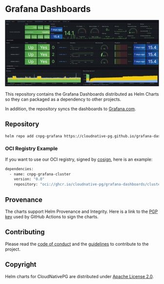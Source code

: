 # Grafana Dashboards

![Grafana CloudNativePG Cluster Overview](charts/cluster/images/overview.png)

This repository contains the Grafana Dashboards distributed as Helm Charts so they can packaged as a dependency to other
projects.

In addition, the repository syncs the dashboards to [Grafana.com](https://grafana.com/orgs/cloudnativepg).

## Repository

```bash
helm repo add cnpg-grafana https://cloudnative-pg.github.io/grafana-dashboards
```
### OCI Registry Example

If you want to use our OCI registry, signed by [cosign](https://github.com/sigstore/cosign), here is an example:

```bash
dependencies:
  - name: cnpg-grafana-cluster
    version: "0.0"
    repository: "oci://ghcr.io/cloudnative-pg/grafana-dashboards/cluster"
```

## Provenance

The charts support Helm Provenance and Integrity. 
Here is a link to the [PGP key](provenance.gpg) used by GitHub Actions to sign the charts.

## Contributing

Please read the [code of conduct](CODE-OF-CONDUCT.md) and the [guidelines](CONTRIBUTING.md) to contribute to the project.

## Copyright

Helm charts for CloudNativePG are distributed under [Apache License 2.0](LICENSE).
